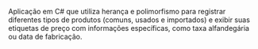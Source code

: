 Aplicação em C# que utiliza herança e polimorfismo para registrar diferentes tipos de produtos
(comuns, usados e importados) e exibir suas etiquetas de preço com informações específicas, como taxa alfandegária ou data de fabricação.
